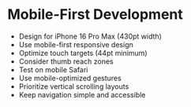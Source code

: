 # Mobile-First Development

- Design for iPhone 16 Pro Max (430pt width)
- Use mobile-first responsive design
- Optimize touch targets (44pt minimum)
- Consider thumb reach zones
- Test on mobile Safari
- Use mobile-optimized gestures
- Prioritize vertical scrolling layouts
- Keep navigation simple and accessible
